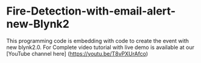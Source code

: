 # Fire-Detection-with-email-alert-new-Blynk2

This programming code is embedding with code to create the event with new blynk2.0. 
For Complete video tutorial with live demo is available at our [YouTube channel here] (https://youtu.be/T8vPXUrAfco)

